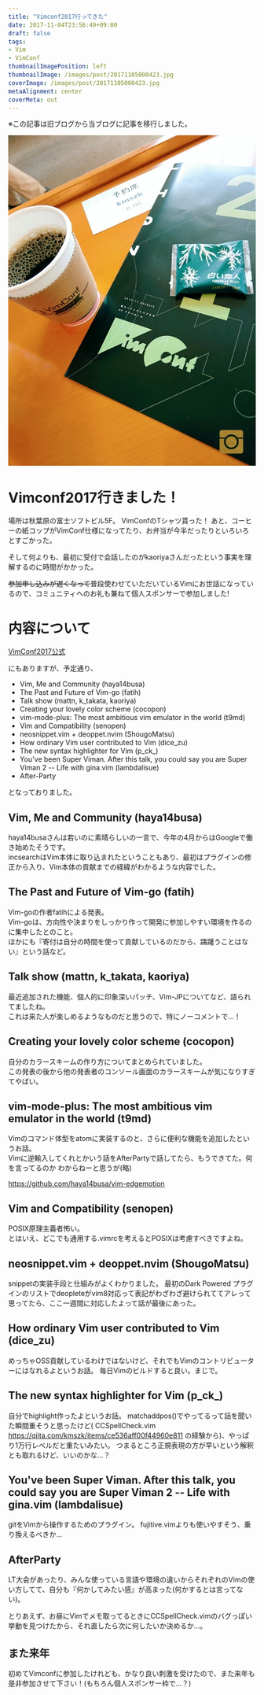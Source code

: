 ```yaml
---
title: "Vimconf2017行ってきた"
date: 2017-11-04T23:56:49+09:00
draft: false
tags:
- Vim
- VimConf
thumbnailImagePosition: left
thumbnailImage: /images/post/20171105000423.jpg
coverImage: /images/post/20171105000423.jpg
metaAlignment: center
coverMeta: out
---
```



※この記事は旧ブログから当ブログに記事を移行しました。

![VimConf2017](/images/post/20171105000423.jpg "VimConf2017")

<!--more-->

# Vimconf2017行きました！


場所は秋葉原の富士ソフトビル5F。
VimConfのTシャツ貰った！
あと、コーヒーの紙コップがVimConf仕様になってたり、お弁当が今半だったりといろいろとすごかった。

そして何よりも、最初に受付で会話したのがkaoriyaさんだったという事実を理解するのに時間がかかった。

~~参加申し込みが遅くなって~~普段使わせていただいているVimにお世話になっているので、コミュニティへのお礼も兼ねて個人スポンサーで参加しました!



# 内容について
[VimConf2017公式](http://vimconf.vim-jp.org/2017/)

にもありますが、予定通り、

- Vim, Me and Community (haya14busa)
- The Past and Future of Vim-go (fatih)
- Talk show (mattn, k_takata, kaoriya)
- Creating your lovely color scheme (cocopon)
- vim-mode-plus: The most ambitious vim emulator in the world (t9md)
- Vim and Compatibility (senopen)
- neosnippet.vim + deoppet.nvim (ShougoMatsu)
- How ordinary Vim user contributed to Vim (dice_zu)
- The new syntax highlighter for Vim (p_ck_)
- You've been Super Viman. After this talk, you could say you are Super Viman 2 -- Life with gina.vim (lambdalisue)
- After-Party

となっておりました。

## Vim, Me and Community (haya14busa)
haya14busaさんは若いのに素晴らしいの一言で、今年の4月からはGoogleで働き始めたそうです。  
incsearchはVim本体に取り込まれたということもあり、最初はプラグインの修正から入り、Vim本体の貢献までの経緯がわかるような内容でした。

## The Past and Future of Vim-go (fatih)
Vim-goの作者fatihによる発表。  
Vim-goは、方向性や決まりをしっかり作って開発に参加しやすい環境を作るのに集中したとのこと。  
ほかにも『寄付は自分の時間を使って貢献しているのだから、躊躇うことはない』という話など。

## Talk show (mattn, k_takata, kaoriya)
最近追加された機能、個人的に印象深いパッチ、Vim-JPについてなど、語られてましたね。  
これは来た人が楽しめるようなものだと思うので、特にノーコメントで…！

## Creating your lovely color scheme (cocopon)
自分のカラースキームの作り方についてまとめられていました。  
この発表の後から他の発表者のコンソール画面のカラースキームが気になりすぎてやばい。

## vim-mode-plus: The most ambitious vim emulator in the world (t9md)
Vimのコマンド体型をatomに実装するのと、さらに便利な機能を追加したというお話。  
Vimに逆輸入してくれとかいう話をAfterPartyで話してたら、もうできてた。何を言ってるのか わからねーと思うが(略)

https://github.com/haya14busa/vim-edgemotion

## Vim and Compatibility (senopen)
POSIX原理主義者怖い。  
とはいえ、どこでも通用する.vimrcを考えるとPOSIXは考慮すべきですよね。

## neosnippet.vim + deoppet.nvim (ShougoMatsu)
snippetの実装手段と仕組みがよくわかりました。
最初のDark Powered プラグインのリストでdeopleteがvim8対応って表記がわざわざ避けられててアレって思ってたら、ここ一週間に対応したよって話が最後にあった。

## How ordinary Vim user contributed to Vim (dice_zu)
めっちゃOSS貢献しているわけではないけど、それでもVimのコントリビューターにはなれるよというお話。
毎日Vimのビルドすると良い。まじで。

## The new syntax highlighter for Vim (p_ck_)
自分でhighlight作ったよというお話。
matchaddpos()でやってるって話を聞いた瞬間重そうと思ったけど( CCSpellCheck.vim https://qiita.com/kmszk/items/ce536aff00f44960e811 の経験から)、やっぱり1万行レベルだと重たいみたい。
つまるところ正規表現の方が早いという解釈とも取れるけど、いいのかな…？

## You've been Super Viman. After this talk, you could say you are Super Viman 2 -- Life with gina.vim (lambdalisue)
gitをVimから操作するためのプラグイン。
fujitive.vimよりも使いやすそう、乗り換えるべきか…

## AfterParty
LT大会があったり、みんな使っている言語や環境の違いからそれぞれのVimの使い方してて、自分も『何かしてみたい感』が高まった(何かするとは言ってない)。  

とりあえず、お昼にVimでメモ取ってるときにCCSpellCheck.vimのバグっぽい挙動を見つけたから、それ直したら次に何したいか決めるか…。

## また来年
初めてVimconfに参加したけれども、かなり良い刺激を受けたので、また来年も是非参加させて下さい！(もちろん個人スポンサー枠で…？)



